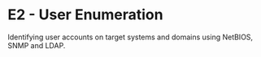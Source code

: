 # E2 - User Enumeration

Identifying user accounts on target systems and domains using NetBIOS, SNMP and LDAP.
